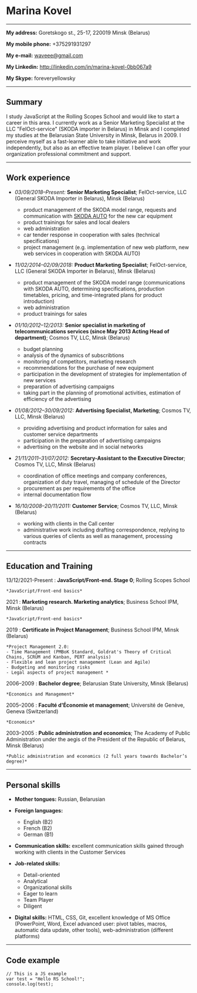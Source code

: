 # Marina Kovel

------------------     -------------------------------------------------------
**My address:**                        Goretskogo st., 25-17, 220019 Minsk (Belarus)

**My mobile phone:**                   +375291931297

**My e-mail:**                         waveee@gmail.com 

**My Linkedin:**                       http://linkedin.com/in/marina-kovel-0bb067a9 

**My Skype:**                          foreveryellowsky 

-------------------     ------------------------------------------------------

## Summary
I study JavaScript at the Rolling Scopes School and would like to start a career in this area. I currently work as a Senior Marketing Specialist at the LLC "FelOct-service" (SKODA importer in Belarus) in Minsk and I completed my studies at the Belarusian State University in Minsk, Belarus in 2009. I perceive myself as a fast-learner able to take initiative and work independently, but also as an effective team player. I believe I can offer your organization professional commitment and support.

--------

## Work experience

- *03/09/2018–Present:* 
**Senior Marketing Specialist**; FelOct-service, LLC (General SKODA Importer in Belarus), Minsk (Belarus)

    - product management of the SKODA model range, requests and communication with [SKODA AUTO](https://www.skoda-auto.com/) for the new car equipment
    - product trainings for sales and local dealers
    - web administration
    - car tender response in cooperation with sales (technical specifications) 
    - project management (e.g. implementation of new web platform, new web services in cooperation with SKODA AUTO)


- *11/02/2014–02/09/2018:*
**Product Marketing Specialist**; FelOct-service, LLC (General SKODA Importer in Belarus), Minsk (Belarus)

    - product management of the SKODA model range (communications with SKODA AUTO, determining specifications, production timetables, pricing, and time-integrated plans for product introduction)
    - web administration
    - product trainings for sales
     
    
- *01/10/2012–12/2013:*
**Senior specialist in marketing of telecommunications services (since May 2013 Acting Head of department)**; Cosmos TV, LLC, Minsk (Belarus)

    - budget planning 
    - analysis of the dynamics of subscribtions 
    - monitoring of competitors, marketing research
    - recommendations for the purchase of new equipment
    - participation in the development of strategies for implementation of new services
    - preparation of advertising campaigns
    - taking part in the planning of promotional activities, estimation of efficiency of the advertising
    
- *01/08/2012–30/09/2012:*
**Advertising Specialist, Marketing**; Cosmos TV, LLC, Minsk (Belarus)

    - providing advertising and product information for sales and customer service departments 
    - participation in the preparation of advertising campaigns 
    - advertising on the website and in social networks
    
- *21/11/2011–31/07/2012:*
**Secretary-Assistant to the Executive Director**; Cosmos TV, LLC, Minsk (Belarus)

    - coordination of office meetings and company conferences, organization of duty travel, managing of schedule of the Director 
    - procurement as per requirements of the office 
    - internal documentation flow
    
- *16/10/2008–20/11/2011:*
**Customer Service**; Cosmos TV, LLC, Minsk (Belarus)

    - working with clients in the Call center
    - administrative work including drafting correspondence, replying to various queries of clients as well as management, processing contracts

----------------------

## Education and Training

13/12/2021-Present
:   **JavaScript/Front-end. Stage 0**; Rolling Scopes School

    *JavaScript/Front-end basics*
    
2021
:   **Marketing research. Marketing analytics**; Business School IPM, Minsk (Belarus)

    *JavaScript/Front-end basics*
    
2019
:   **Certificate in Project Management**; Business School IPM, Minsk (Belarus)

    *Project Management 2.0:
    - Time Management (PMBoK Standard, Goldrat's Theory of Critical Chains, SCRUM and Kanban, PERT analysis)
    - Flexible and lean project management (Lean and Agile) 
    - Budgeting and monitoring risks
    - Legal aspects of project management *
    
2006–2009
:   **Bachelor degree**; Belarusian State University, Minsk (Belarus)

    *Economics and Management*
    
2005–2006
:   **Faculté d'Économie et management**; Université de Genève, Geneva (Switzerland)

    *Economics*
    
2003–2005
:   **Public administration and economics**; The Academy of Public Administration under the aegis of the President of the Republic of Belarus, Minsk (Belarus)

    *Public administration and economics (2 full years towards Bachelor’s degree)*
     
-------------------

## Personal skills

* **Mother tongues:** Russian, Belarusian

* **Foreign languages:**
    * English (B2)
    * French (B2)
    * German (B1)
    
* **Communication skills:** excellent communication skills gained through working with clients in the Customer Services
* **Job-related skills:** 
    * Detail-oriented
    * Analytical
    * Organizational skills 
    * Eager to learn
    * Team Player
    * Diligent

*  **Digital skills:** HTML, CSS, Git, excellent knowledge of MS Office (PowerPoint, Word, Excel advanced user: pivot tables, macros, automatic data update, other tools), web-administration (different platforms)

-------------------

## Code example
```
// This is a JS example
var test = "Hello RS School!";
console.log(test);
```